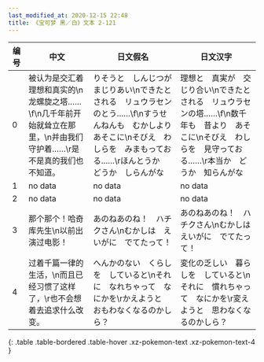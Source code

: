 ```yaml
---
last_modified_at: 2020-12-15 22:48
title: 《宝可梦 黑／白》文本 2-121
---
```

| 编号 | 中文 | 日文假名 | 日文汉字 |
| ---- | ---- | ---- | --- |
| 0 | 被认为是交汇着理想和真实的\n龙螺旋之塔……\f\n几千年前开始就耸立在那里，\n并由我们守护着……\r是不是真的我们也不知道。 | りそうと　しんじつが　まじりあい\nできたとされる　リュウラセンのとう……\f\nすうせんねんも　むかしより　あそこに\nそびえ　わしらを　みまもっておる……\rほんとうか　どうか　しらんがな | 理想と　真実が　交じり合い\nできたとされる　リュウラセンの塔……\f\n数千年も　昔より　あそこに\nそびえ　わしらを　見守っておる……\r本当か　どうか　知らんがな |
| 1 | no data | no data | no data |
| 2 | no data | no data | no data |
| 3 | 那个那个！哈奇库先生\n以前出演过电影！ | あのねあのね！　ハチクさん\nむかしは　えいがに　でてたって！ | あのねあのね！　ハチクさん\nむかしは　えいがに　でてたって！ |
| 4 | 过着千篇一律的生活，\n而且已经习惯了这样了，\r也不会想着去追求什么改变。 | へんかのない　くらしを　していると\nそれに　なれちゃって　なにかを\rかえようと　おもわなくなるのかしら？ | 変化の乏しい　暮らしを　していると\nそれに　慣れちゃって　なにかを\r変えようと　思わなくなるのかしら？ |
{: .table .table-bordered .table-hover .xz-pokemon-text .xz-pokemon-text-4 }